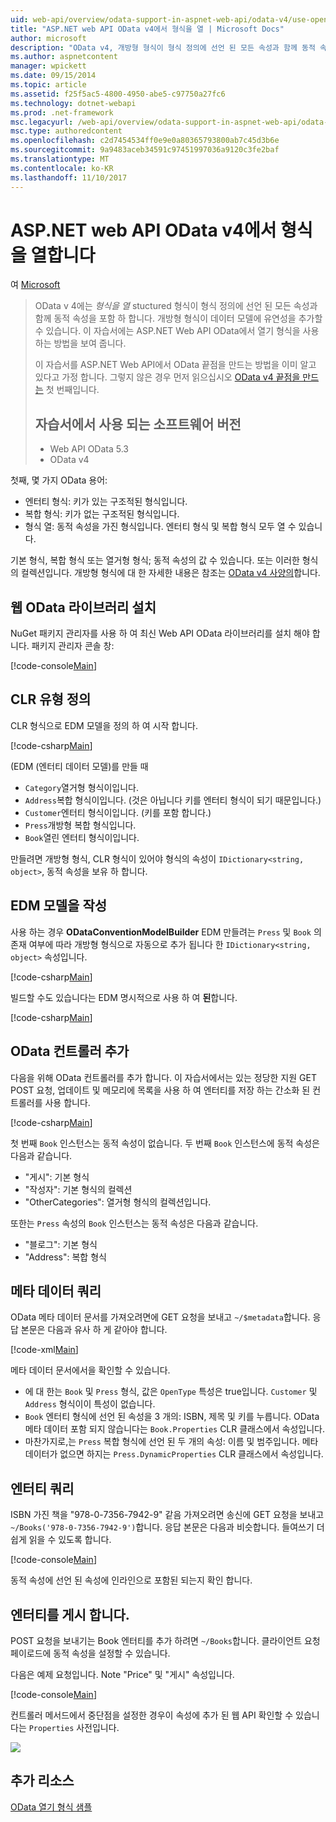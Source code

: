 ```yaml
---
uid: web-api/overview/odata-support-in-aspnet-web-api/odata-v4/use-open-types-in-odata-v4
title: "ASP.NET web API OData v4에서 형식을 열 | Microsoft Docs"
author: microsoft
description: "OData v4, 개방형 형식이 형식 정의에 선언 된 모든 속성과 함께 동적 속성을 포함 하는 stuctured 형식 이지만 열기..."
ms.author: aspnetcontent
manager: wpickett
ms.date: 09/15/2014
ms.topic: article
ms.assetid: f25f5ac5-4800-4950-abe5-c97750a27fc6
ms.technology: dotnet-webapi
ms.prod: .net-framework
msc.legacyurl: /web-api/overview/odata-support-in-aspnet-web-api/odata-v4/use-open-types-in-odata-v4
msc.type: authoredcontent
ms.openlocfilehash: c2d7454534ff0e9e0a80365793800ab7c45d3b6e
ms.sourcegitcommit: 9a9483aceb34591c97451997036a9120c3fe2baf
ms.translationtype: MT
ms.contentlocale: ko-KR
ms.lasthandoff: 11/10/2017
---
```

<a name="open-types-in-odata-v4-with-aspnet-web-api"></a>ASP.NET web API OData v4에서 형식을 열합니다
====================
여 [Microsoft](https://github.com/microsoft)

> OData v 4에는 *형식을 열* stuctured 형식이 형식 정의에 선언 된 모든 속성과 함께 동적 속성을 포함 하 합니다. 개방형 형식이 데이터 모델에 유연성을 추가할 수 있습니다. 이 자습서에는 ASP.NET Web API OData에서 열기 형식을 사용 하는 방법을 보여 줍니다.
> 
> 이 자습서를 ASP.NET Web API에서 OData 끝점을 만드는 방법을 이미 알고 있다고 가정 합니다. 그렇지 않은 경우 먼저 읽으십시오 [OData v4 끝점을 만드는](create-an-odata-v4-endpoint.md) 첫 번째입니다.
> 
> ## <a name="software-versions-used-in-the-tutorial"></a>자습서에서 사용 되는 소프트웨어 버전
> 
> 
> - Web API OData 5.3
> - OData v4


첫째, 몇 가지 OData 용어:

- 엔터티 형식: 키가 있는 구조적된 형식입니다.
- 복합 형식: 키가 없는 구조적된 형식입니다.
- 형식 열: 동적 속성을 가진 형식입니다. 엔터티 형식 및 복합 형식 모두 열 수 있습니다.

기본 형식, 복합 형식 또는 열거형 형식; 동적 속성의 값 수 있습니다. 또는 이러한 형식의 컬렉션입니다. 개방형 형식에 대 한 자세한 내용은 참조는 [OData v4 사양의](http://www.odata.org/documentation/odata-version-4-0/)합니다.

## <a name="install-the-web-odata-libraries"></a>웹 OData 라이브러리 설치

NuGet 패키지 관리자를 사용 하 여 최신 Web API OData 라이브러리를 설치 해야 합니다. 패키지 관리자 콘솔 창:

[!code-console[Main](use-open-types-in-odata-v4/samples/sample1.cmd)]

## <a name="define-the-clr-types"></a>CLR 유형 정의

CLR 형식으로 EDM 모델을 정의 하 여 시작 합니다.

[!code-csharp[Main](use-open-types-in-odata-v4/samples/sample2.cs)]

(EDM (엔터티 데이터 모델)를 만들 때

- `Category`열거형 형식이입니다.
- `Address`복합 형식이입니다. (것은 아닙니다 키를 엔터티 형식이 되기 때문입니다.)
- `Customer`엔터티 형식이입니다. (키를 포함 합니다.)
- `Press`개방형 복합 형식입니다.
- `Book`열린 엔터티 형식이입니다.

만들려면 개방형 형식, CLR 형식이 있어야 형식의 속성이 `IDictionary<string, object>`, 동적 속성을 보유 하 합니다.

## <a name="build-the-edm-model"></a>EDM 모델을 작성

사용 하는 경우 **ODataConventionModelBuilder** EDM 만들려는 `Press` 및 `Book` 의 존재 여부에 따라 개방형 형식으로 자동으로 추가 됩니다 한 `IDictionary<string, object>` 속성입니다.

[!code-csharp[Main](use-open-types-in-odata-v4/samples/sample3.cs)]

빌드할 수도 있습니다는 EDM 명시적으로 사용 하 여 **된**합니다.

[!code-csharp[Main](use-open-types-in-odata-v4/samples/sample4.cs)]

## <a name="add-an-odata-controller"></a>OData 컨트롤러 추가

다음을 위해 OData 컨트롤러를 추가 합니다. 이 자습서에서는 있는 정당한 지원 GET POST 요청, 업데이트 및 메모리에 목록을 사용 하 여 엔터티를 저장 하는 간소화 된 컨트롤러를 사용 합니다.

[!code-csharp[Main](use-open-types-in-odata-v4/samples/sample5.cs)]

첫 번째 `Book` 인스턴스는 동적 속성이 없습니다. 두 번째 `Book` 인스턴스에 동적 속성은 다음과 같습니다.

- "게시": 기본 형식
- "작성자": 기본 형식의 컬렉션
- "OtherCategories": 열거형 형식의 컬렉션입니다.

또한는 `Press` 속성의 `Book` 인스턴스는 동적 속성은 다음과 같습니다.

- "블로그": 기본 형식
- "Address": 복합 형식

## <a name="query-the-metadata"></a>메타 데이터 쿼리

OData 메타 데이터 문서를 가져오려면에 GET 요청을 보내고 `~/$metadata`합니다. 응답 본문은 다음과 유사 하 게 같아야 합니다.

[!code-xml[Main](use-open-types-in-odata-v4/samples/sample6.xml?highlight=5,21)]

메타 데이터 문서에서을 확인할 수 있습니다.

- 에 대 한는 `Book` 및 `Press` 형식, 값은 `OpenType` 특성은 true입니다. `Customer` 및 `Address` 형식이이 특성이 없습니다.
- `Book` 엔터티 형식에 선언 된 속성을 3 개의: ISBN, 제목 및 키를 누릅니다. OData 메타 데이터 포함 되지 않습니다는 `Book.Properties` CLR 클래스에서 속성입니다.
- 마찬가지로,는 `Press` 복합 형식에 선언 된 두 개의 속성: 이름 및 범주입니다. 메타 데이터가 없으면 하지는 `Press.DynamicProperties` CLR 클래스에서 속성입니다.

## <a name="query-an-entity"></a>엔터티 쿼리

ISBN 가진 책을 "978-0-7356-7942-9" 같음 가져오려면 송신에 GET 요청을 보내고 `~/Books('978-0-7356-7942-9')`합니다. 응답 본문은 다음과 비슷합니다. 들여쓰기 더 쉽게 읽을 수 있도록 합니다.

[!code-console[Main](use-open-types-in-odata-v4/samples/sample7.cmd?highlight=8-13,15-23)]

동적 속성에 선언 된 속성에 인라인으로 포함된 되는지 확인 합니다.

## <a name="post-an-entity"></a>엔터티를 게시 합니다.

POST 요청을 보내기는 Book 엔터티를 추가 하려면 `~/Books`합니다. 클라이언트 요청 페이로드에 동적 속성을 설정할 수 있습니다.

다음은 예제 요청입니다. Note "Price" 및 "게시" 속성입니다.

[!code-console[Main](use-open-types-in-odata-v4/samples/sample8.cmd?highlight=10)]

컨트롤러 메서드에서 중단점을 설정한 경우이 속성에 추가 된 웹 API 확인할 수 있습니다는 `Properties` 사전입니다.

![](use-open-types-in-odata-v4/_static/image1.png)

## <a name="additional-resources"></a>추가 리소스

[OData 열기 형식 샘플](http://aspnet.codeplex.com/sourcecontrol/latest#Samples/WebApi/OData/v4/ODataOpenTypeSample/ReadMe.txt)

